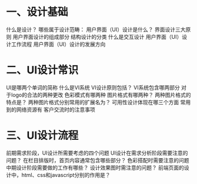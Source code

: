 # 一、设计基础

什么是设计？
哪些属于设计范畴：
用户界面（UI）设计是什么？
界面设计三大原则
用户界面设计的组成部分
结构设计的分类
什么是交互设计
用户界面（UI）设计工作流程
用户界面（UI）设计的发展方向

# 二、UI设计常识

UI是哪两个单词的简称
什么是VI系统
VI设计原则包括？
VI系统包含哪两部分
对于logo的合法的两种更改
色彩模式有哪两种
图片格式有哪两种？
两种图片格式的特点是？
两种图片格式分别常用的扩展名为？
可用性设计体现在哪三个方面
常用到的网络资源有
客户交流时的注意事项

# 三、UI设计流程

前期需求阶段，UI设计所需要考虑的四个问题
UI设计在需求分析阶段需要注意的问题？
在栏目排版时，首页内容通常包含哪些部分？
色彩搭配时需要注意的问题
中期设计阶段需要做的工作有哪些？
设计效果图时需注意的问题？
前端页面的设计中，html、css和javascript分别的作用是？

